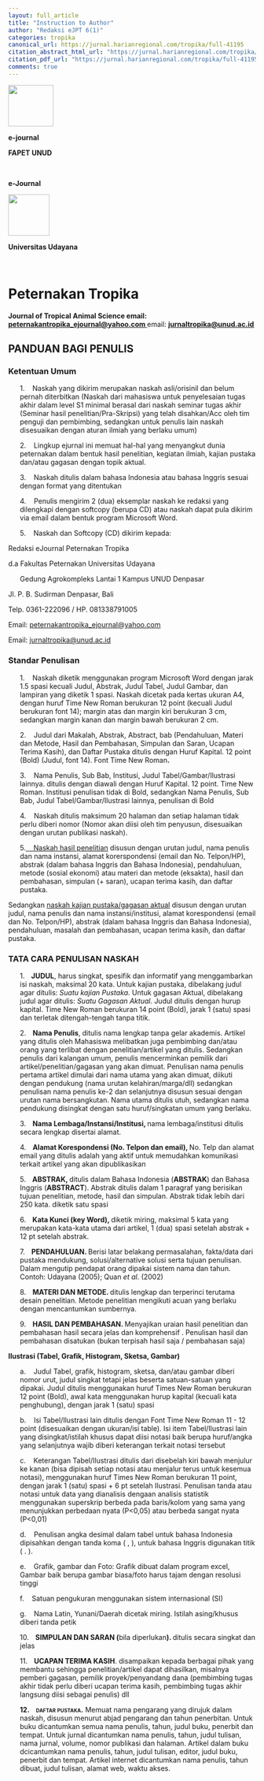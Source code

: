 ```yaml
---
layout: full_article
title: "Instruction to Author"
author: "Redaksi eJPT 6(1)"
categories: tropika
canonical_url: https://jurnal.harianregional.com/tropika/full-41195 
citation_abstract_html_url: "https://jurnal.harianregional.com/tropika/id-41195"
citation_pdf_url: "https://jurnal.harianregional.com/tropika/full-41195"  
comments: true
---
```


<div><img src="https://jurnal.harianregional.com/media/41195-1.jpg" alt="" style="width:69pt;height:63pt;">
<p><span class="font1" style="font-weight:bold;">e-journal</span></p>
<p><span class="font1" style="font-weight:bold;">FAPET UNUD</span></p>
</div><br clear="all">
<p><span class="font6" style="font-weight:bold;">e-Journal</span></p>
<div><img src="https://jurnal.harianregional.com/media/41195-2.jpg" alt="" style="width:63pt;height:63pt;">
<p><span class="font1" style="font-weight:bold;">Universitas Udayana</span></p>
</div><br clear="all"><a name="caption1"></a>
<h1><a name="bookmark0"></a><span class="font7" style="font-weight:bold;"><a name="bookmark1"></a>Peternakan Tropika</span></h1>
<p><span class="font8" style="font-weight:bold;">Journal of Tropical Animal Science </span><span class="font0" style="font-weight:bold;">email: </span><a href="mailto:peternakantropika_ejournal@yahoo.com"><span class="font0" style="font-weight:bold;text-decoration:underline;">peternakantropika_ejournal@yahoo.com</span></a><span class="font0" style="font-weight:bold;text-decoration:underline;"> </span><span class="font0">email: </span><a href="mailto:jurnaltropika@unud.ac.id"><span class="font0" style="font-weight:bold;text-decoration:underline;">jurnaltropika@unud.ac.id</span></a></p>
<h2><a name="bookmark2"></a><span class="font5" style="font-weight:bold;"><a name="bookmark3"></a>PANDUAN BAGI PENULIS</span></h2>
<h3><a name="bookmark4"></a><span class="font4" style="font-weight:bold;"><a name="bookmark5"></a>Ketentuan Umum</span></h3>
<ul style="list-style:none;"><li>
<p><span class="font3">1. &nbsp;&nbsp;&nbsp;Naskah yang dikirim merupakan naskah asli/orisinil dan belum pernah diterbitkan (Naskah dari mahasiswa untuk penyelesaian tugas akhir dalam level S1 minimal berasal dari naskah seminar tugas akhir (Seminar hasil penelitian/Pra-Skripsi) yang telah disahkan/Acc oleh tim penguji dan pembimbing, sedangkan untuk penulis lain naskah disesuaikan dengan aturan ilmiah yang berlaku umum)</span></p></li>
<li>
<p><span class="font3">2. &nbsp;&nbsp;&nbsp;Lingkup ejurnal ini memuat hal-hal yang menyangkut dunia peternakan dalam bentuk hasil penelitian, kegiatan ilmiah, kajian pustaka dan/atau gagasan dengan topik aktual.</span></p></li>
<li>
<p><span class="font3">3. &nbsp;&nbsp;&nbsp;Naskah ditulis dalam bahasa Indonesia atau bahasa Inggris sesuai dengan format yang ditentukan</span></p></li>
<li>
<p><span class="font3">4. &nbsp;&nbsp;&nbsp;Penulis mengirim 2 (dua) eksemplar naskah ke redaksi yang dilengkapi dengan softcopy (berupa CD) atau naskah dapat pula dikirim via email dalam bentuk program Microsoft Word.</span></p></li>
<li>
<p><span class="font3">5. &nbsp;&nbsp;&nbsp;Naskah dan Softcopy (CD) dikirim kepada:</span></p></li></ul>
<p><span class="font3">Redaksi eJournal Peternakan Tropika</span></p>
<p><span class="font3">d.a Fakultas Peternakan Universitas Udayana</span></p>
<ul style="list-style:none;"><li>
<p><span class="font3">Gedung Agrokompleks Lantai 1 Kampus UNUD Denpasar</span></p></li></ul>
<p><span class="font3">Jl. P. B. Sudirman Denpasar, Bali</span></p>
<p><span class="font3">Telp. 0361-222096 / HP. 081338791005</span></p>
<p><span class="font3">Email: </span><a href="mailto:peternakantropika_ejournal@yahoo.com"><span class="font3" style="text-decoration:underline;">peternakantropika_ejournal@yahoo.com</span></a></p>
<p><span class="font3">Email: </span><a href="mailto:jurnaltropika@unud.ac.id"><span class="font3" style="text-decoration:underline;">jurnaltropika@unud.ac.id</span></a></p>
<h3><a name="bookmark6"></a><span class="font4" style="font-weight:bold;"><a name="bookmark7"></a>Standar Penulisan</span></h3>
<ul style="list-style:none;"><li>
<p><span class="font3">1. &nbsp;&nbsp;&nbsp;Naskah diketik menggunakan program Microsoft Word dengan jarak 1.5 spasi kecuali Judul, Abstrak, Judul Tabel, Judul Gambar, dan lampiran yang diketik 1 spasi. Naskah dicetak pada kertas ukuran A4, dengan huruf Time New Roman berukuran 12 point (kecuali Judul berukuran font 14); margin atas dan margin kiri berukuran 3 cm, sedangkan margin kanan dan margin bawah berukuran 2 cm.</span></p></li>
<li>
<p><span class="font3">2. &nbsp;&nbsp;&nbsp;Judul dari Makalah, Abstrak, Abstract, bab (Pendahuluan, Materi dan Metode, Hasil dan Pembahasan, Simpulan dan Saran, Ucapan Terima Kasih), dan Daftar Pustaka ditulis dengan Huruf Kapital. 12 point (Bold) (Judul, font 14). Font Time New Roman</span><span class="font3" style="font-weight:bold;">.</span></p></li>
<li>
<p><span class="font3">3. &nbsp;&nbsp;&nbsp;Nama Penulis, Sub Bab, Institusi, Judul Tabel/Gambar/Ilustrasi lainnya. ditulis dengan diawali dengan Huruf Kapital. 12 point. Time New Roman. Institusi penulisan tidak di Bold, sedangkan Nama Penulis, Sub Bab, Judul Tabel/Gambar/Ilustrasi lainnya, penulisan di Bold</span></p></li>
<li>
<p><span class="font3">4. &nbsp;&nbsp;&nbsp;Naskah ditulis maksimum 20 halaman dan setiap halaman tidak perlu diberi nomor (Nomor akan diisi oleh tim penyusun, disesuaikan dengan urutan publikasi naskah).</span></p></li>
<li>
<p><span class="font3">5.</span><span class="font3" style="text-decoration:underline;"> &nbsp;&nbsp;&nbsp;Naskah hasil penelitian</span><span class="font3"> disusun dengan urutan judul, nama penulis dan nama instansi, alamat korerspondensi (email dan No. Telpon/HP), abstrak (dalam bahasa Inggris dan Bahasa Indonesia), pendahuluan, metode (sosial ekonomi) atau materi dan metode (eksakta), hasil dan pembahasan, simpulan (+ saran), ucapan terima kasih, dan daftar pustaka.</span></p></li></ul>
<p><span class="font3">Sedangkan </span><span class="font3" style="text-decoration:underline;">naskah kajian pustaka/gagasan aktual</span><span class="font3"> disusun dengan urutan judul, nama penulis dan nama instansi/institusi, alamat korespondensi (email dan No. Telpon/HP), abstrak (dalam bahasa Inggris dan Bahasa Indonesia), pendahuluan, masalah dan pembahasan, ucapan terima kasih, dan daftar pustaka.</span></p>
<h3><a name="bookmark8"></a><span class="font4" style="font-weight:bold;"><a name="bookmark9"></a>TATA CARA PENULISAN NASKAH</span></h3>
<ul style="list-style:none;"><li>
<p><span class="font3">1.</span><span class="font3" style="font-weight:bold;"> &nbsp;&nbsp;&nbsp;JUDUL</span><span class="font3">, harus singkat, spesifik dan informatif yang menggambarkan isi naskah, maksimal 20 kata. Untuk kajian pustaka, dibelakang judul agar ditulis: </span><span class="font3" style="font-style:italic;">Suatu kajian Pustaka.</span><span class="font3"> Untuk gagasan Aktual, dibelakang judul agar ditulis: </span><span class="font3" style="font-style:italic;">Suatu Gagasan Aktual. </span><span class="font3">Judul ditulis dengan hurup kapital. Time New Roman berukuran 14 point (Bold), jarak 1 (satu) spasi dan terletak ditengah-tengah tanpa titik.</span></p></li>
<li>
<p><span class="font3">2.</span><span class="font3" style="font-weight:bold;"> &nbsp;&nbsp;&nbsp;Nama Penulis</span><span class="font3">, ditulis nama lengkap tanpa gelar akademis. Artikel yang ditulis oleh Mahasiswa melibatkan juga pembimbing dan/atau orang yang terlibat dengan penelitian/artikel yang ditulis. Sedangkan penulis dari kalangan umum, penulis mencerminkan pemilik dari artikel/penelitian/gagasan yang akan dimuat. Penulisan nama penulis pertama artikel dimulai dari nama utama yang akan dimuat, diikuti dengan pendukung (nama urutan kelahiran/marga/dll) sedangkan penulisan nama penulis ke-2 dan selanjutnya disusun sesuai dengan urutan nama bersangkutan. Nama utama ditulis utuh, sedangkan nama pendukung disingkat dengan satu huruf/singkatan umum yang berlaku.</span></p></li>
<li>
<p><span class="font3">3.</span><span class="font3" style="font-weight:bold;"> &nbsp;&nbsp;&nbsp;Nama Lembaga/Instansi/Institusi, </span><span class="font3">nama lembaga/institusi ditulis secara lengkap disertai alamat.</span></p></li>
<li>
<p><span class="font3">4.</span><span class="font3" style="font-weight:bold;"> &nbsp;&nbsp;&nbsp;Alamat Korespondensi (No. Telpon dan email), </span><span class="font3">No. Telp dan alamat email yang ditulis adalah yang aktif untuk memudahkan komunikasi terkait artikel yang akan dipublikasikan</span></p></li>
<li>
<p><span class="font3">5.</span><span class="font3" style="font-weight:bold;"> &nbsp;&nbsp;&nbsp;ABSTRAK, </span><span class="font3">ditulis dalam Bahasa Indonesia (</span><span class="font3" style="font-weight:bold;">ABSTRAK</span><span class="font3">) dan Bahasa Inggris (</span><span class="font3" style="font-weight:bold;">ABSTRACT</span><span class="font3">). Abstrak ditulis dalam 1 paragraf yang berisikan tujuan penelitian, metode, hasil dan simpulan. Abstrak tidak lebih dari 250 kata. diketik satu spasi</span></p></li>
<li>
<p><span class="font3">6.</span><span class="font3" style="font-weight:bold;"> &nbsp;&nbsp;&nbsp;Kata Kunci (key Word), </span><span class="font3">diketik miring, maksimal 5 kata yang merupakan kata-kata utama dari artikel, 1 (dua) spasi setelah abstrak + 12 pt setelah abstrak.</span></p></li>
<li>
<p><span class="font3">7.</span><span class="font3" style="font-weight:bold;"> &nbsp;&nbsp;&nbsp;PENDAHULUAN. </span><span class="font3">Berisi latar belakang permasalahan, fakta/data dari pustaka mendukung, solusi/alternative solusi serta tujuan penulisan. Dalam mengutip pendapat orang dipakai sistem nama dan tahun. Contoh: Udayana (2005); Quan </span><span class="font3" style="font-style:italic;">et al</span><span class="font3">. (2002)</span></p></li>
<li>
<p><span class="font3">8.</span><span class="font3" style="font-weight:bold;"> &nbsp;&nbsp;&nbsp;MATERI DAN METODE. </span><span class="font3">ditulis lengkap dan terperinci terutama desain penelitian. Metode penelitian mengikuti acuan yang berlaku dengan mencantumkan sumbernya.</span></p></li>
<li>
<p><span class="font3">9.</span><span class="font3" style="font-weight:bold;"> &nbsp;&nbsp;&nbsp;HASIL DAN PEMBAHASAN. </span><span class="font3">Menyajikan uraian hasil penelitian dan pembahasan hasil secara jelas dan komprehensif . Penulisan hasil dan pembahasan disatukan (bukan terpisah hasil saja / pembahasan saja)</span></p></li></ul>
<p><span class="font3" style="font-weight:bold;">Ilustrasi (Tabel, Grafik, Histogram, Sketsa, Gambar)</span></p>
<ul style="list-style:none;"><li>
<p><span class="font3">a. &nbsp;&nbsp;&nbsp;Judul Tabel, grafik, histogram, sketsa, dan/atau gambar diberi nomor urut, judul singkat tetapi jelas beserta satuan-satuan yang dipakai. Judul ditulis menggunakan huruf Times New Roman berukuran 12 point (Bold), awal kata menggunakan hurup kapital (kecuali kata penghubung), dengan jarak 1 (satu) spasi</span></p></li>
<li>
<p><span class="font3">b. &nbsp;&nbsp;&nbsp;Isi Tabel/Ilustrasi lain ditulis dengan Font Time New Roman 11 - 12 point (disesuaikan dengan ukuran/isi table). Isi item Tabel/Ilustrasi lain yang disingkat/istilah khusus dapat diisi notasi baik berupa huruf/angka yang selanjutnya wajib diberi keterangan terkait notasi tersebut</span></p></li>
<li>
<p><span class="font3">c. &nbsp;&nbsp;&nbsp;Keterangan Tabel/Ilustrasi ditulis dari disebelah kiri bawah menjulur ke kanan (bisa dipisah setiap notasi atau menjalur terus untuk kesemua notasi), menggunakan huruf Times New Roman berukuran 11 point, dengan jarak 1 (satu) spasi + 6 pt setelah Ilustrasi. Penulisan tanda atau notasi untuk data yang dianalisis dengaan analisis statistik menggunakan superskrip berbeda pada baris/kolom yang sama yang menunjukkan perbedaan nyata (P&lt;0,05) atau berbeda sangat nyata (P&lt;0,01)</span></p></li>
<li>
<p><span class="font3">d. &nbsp;&nbsp;&nbsp;Penulisan angka desimal dalam tabel untuk bahasa Indonesia dipisahkan dengan tanda koma ( , ), untuk bahasa Inggris digunakan titik ( . ).</span></p></li>
<li>
<p><span class="font3">e. &nbsp;&nbsp;&nbsp;Grafik, gambar dan Foto: Grafik dibuat dalam program excel, Gambar baik berupa gambar biasa/foto harus tajam dengan resolusi tinggi</span></p></li>
<li>
<p><span class="font3">f. &nbsp;&nbsp;&nbsp;Satuan pengukuran menggunakan sistem internasional (SI)</span></p></li>
<li>
<p><span class="font3">g. &nbsp;&nbsp;&nbsp;Nama Latin, Yunani/Daerah dicetak miring. Istilah asing/khusus diberi tanda petik</span></p></li></ul>
<ul style="list-style:none;"><li>
<p><span class="font3">10.</span><span class="font3" style="font-weight:bold;"> &nbsp;&nbsp;&nbsp;SIMPULAN DAN SARAN (</span><span class="font3">bila diperlukan</span><span class="font3" style="font-weight:bold;">). </span><span class="font3">ditulis secara singkat dan jelas</span></p></li>
<li>
<p><span class="font3">11.</span><span class="font3" style="font-weight:bold;"> &nbsp;&nbsp;&nbsp;UCAPAN TERIMA KASIH</span><span class="font3">. disampaikan kepada berbagai pihak yang membantu sehingga penelitian/artikel dapat dihasilkan, misalnya pemberi gagasan, pemilik proyek/penyandang dana (pembimbing tugas akhir tidak perlu diberi ucapan terima kasih, pembimbing tugas akhir langsung diisi sebagai penulis) dll</span></p></li>
<li>
<p><span class="font5" style="font-weight:bold;">12.</span><span class="font2" style="font-weight:bold;font-variant:small-caps;"> &nbsp;&nbsp;&nbsp;daftar pustaka.</span><span class="font3"> Memuat nama pengarang yang dirujuk dalam naskah, disusun menurut abjad pengarang dan tahun penerbitan. Untuk buku dicantumkan semua nama penulis, tahun, judul buku, penerbit dan tempat. Untuk jurnal dicantumkan nama penulis, tahun, judul tulisan, nama jurnal, volume, nomor publikasi dan halaman. Artikel dalam buku dcicantumkan nama penulis, tahun, judul tulisan, editor, judul buku, penerbit dan tempat. Artikel internet dicantumkan nama penulis, tahun dibuat, judul tulisan, alamat web, waktu akses.</span></p></li></ul>